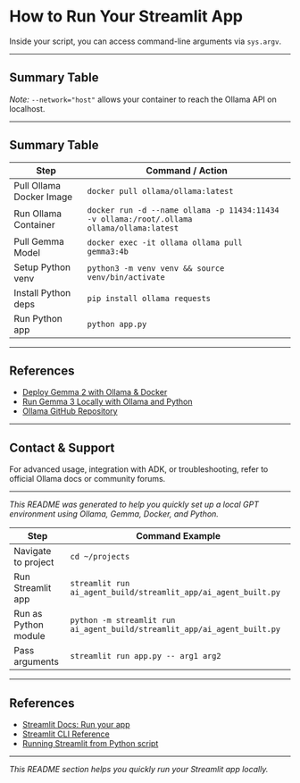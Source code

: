# How to Run Your Streamlit App

Inside your script, you can access command-line arguments via `sys.argv`.

---

## Summary Table

*Note:* `--network="host"` allows your container to reach the Ollama API on localhost.

---

## Summary Table

| Step                     | Command / Action                                   |
|--------------------------|--------------------------------------------------|
| Pull Ollama Docker Image | `docker pull ollama/ollama:latest`                |
| Run Ollama Container     | `docker run -d --name ollama -p 11434:11434 -v ollama:/root/.ollama ollama/ollama:latest` |
| Pull Gemma Model         | `docker exec -it ollama ollama pull gemma3:4b`   |
| Setup Python venv        | `python3 -m venv venv && source venv/bin/activate`|
| Install Python deps      | `pip install ollama requests`                      |
| Run Python app           | `python app.py`                                    |

---

## References

- [Deploy Gemma 2 with Ollama & Docker](https://www.oneclickitsolution.com/centerofexcellence/aiml/deploy-gemma-2-with-ollama-docker)
- [Run Gemma 3 Locally with Ollama and Python](https://www.datacamp.com/tutorial/gemma-3-ollama)
- [Ollama GitHub Repository](https://github.com/ollama/ollama)

---

## Contact & Support

For advanced usage, integration with ADK, or troubleshooting, refer to official Ollama docs or community forums.

---

*This README was generated to help you quickly set up a local GPT environment using Ollama, Gemma, Docker, and Python.*



| Step                     | Command Example                                               |
|--------------------------|---------------------------------------------------------------|
| Navigate to project      | `cd ~/projects`                                               |
| Run Streamlit app        | `streamlit run ai_agent_build/streamlit_app/ai_agent_built.py` |
| Run as Python module     | `python -m streamlit run ai_agent_build/streamlit_app/ai_agent_built.py` |
| Pass arguments           | `streamlit run app.py -- arg1 arg2`                           |

---

## References

- [Streamlit Docs: Run your app](https://docs.streamlit.io/develop/concepts/architecture/run-your-app)
- [Streamlit CLI Reference](https://docs.streamlit.io/develop/api-reference/cli/run)
- [Running Streamlit from Python script](https://ploomber.io/blog/streamlit-from-python/)

---

*This README section helps you quickly run your Streamlit app locally.*
